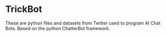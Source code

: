 # TrickBot
These are python files and datasets from Twitter used to program AI Chat Bots. Based on the python ChatterBot framework. 
